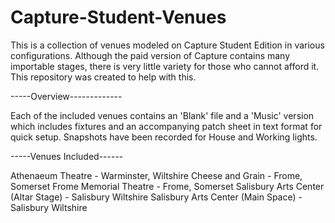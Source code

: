 # Capture-Student-Venues
This is a collection of venues modeled on Capture Student Edition in various configurations. Although the paid version of Capture contains many importable stages, there is very little variety for those who cannot afford it. This repository was created to help with this.

-----Overview-------------

Each of the included venues contains an  'Blank' file and a 'Music' version which includes fixtures and an accompanying patch sheet in text format for quick setup.
Snapshots have been recorded for House and Working lights.

-----Venues Included------

Athenaeum Theatre - Warminster, Wiltshire
Cheese and Grain - Frome, Somerset
Frome Memorial Theatre - Frome, Somerset
Salisbury Arts Center (Altar Stage) - Salisbury Wiltshire
Salisbury Arts Center (Main Space) - Salisbury Wiltshire

